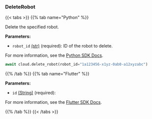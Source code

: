 ### DeleteRobot

{{< tabs >}}
{{% tab name="Python" %}}

Delete the specified robot.

**Parameters:**

- `robot_id` [(str)](https://docs.python.org/3/library/stdtypes.html#text-sequence-type-str) (required): ID of the robot to delete.


For more information, see the [Python SDK Docs](https://python.viam.dev/autoapi/viam/app/app_client/index.html#viam.app.app_client.AppClient.delete_robot).

``` python {class="line-numbers linkable-line-numbers"}
await cloud.delete_robot(robot_id="1a123456-x1yz-0ab0-a12xyzabc")

```

{{% /tab %}}
{{% tab name="Flutter" %}}

**Parameters:**

- `id` [(String)](https://api.flutter.dev/flutter/dart-core/String-class.html) (required):


For more information, see the [Flutter SDK Docs](https://flutter.viam.dev/viam_protos.app.app/AppServiceClient/deleteRobot.html).

{{% /tab %}}
{{< /tabs >}}
